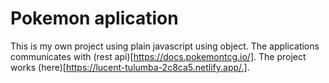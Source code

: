 # Pokemon aplication
This is my own project using plain javascript using object. The applications communicates with (rest api)[https://docs.pokemontcg.io/].
The project works (here)[https://lucent-tulumba-2c8ca5.netlify.app/.].


